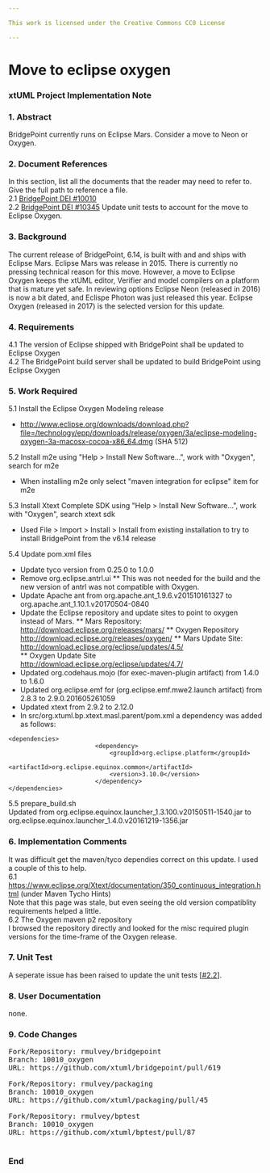 ```yaml
---

This work is licensed under the Creative Commons CC0 License

---
```


# Move to eclipse oxygen
### xtUML Project Implementation Note

### 1. Abstract

BridgePoint currently runs on Eclipse Mars. Consider a move to Neon or Oxygen.

### 2. Document References

In this section, list all the documents that the reader may need to refer to.
Give the full path to reference a file.  
<a id="2.1"></a>2.1 [BridgePoint DEI #10010](https://support.onefact.net/issues/10010)  
<a id="2.2"></a>2.2 [BridgePoint DEI #10345](https://support.onefact.net/issues/10345) Update unit 
tests to account for the move to Eclipse Oxygen.  

### 3. Background

The current release of BridgePoint, 6.14, is built with and and ships with Eclipse Mars. Eclipse Mars was release in 2015. There is
currently no pressing technical reason for this move.  However, a move to Eclipse Oxygen keeps the xtUML editor,
Verifier and model compilers on a platform that is mature yet safe. In reviewing options 
Eclipse Neon (released in 2016) is now a bit dated, and Eclispe Photon was just released this year. Eclipse Oxygen 
(released in 2017) is the selected version for this update.
  

### 4. Requirements

4.1 The version of Eclipse shipped with BridgePoint shall be updated to Eclipse Oxygen  
4.2 The BridgePoint build server shall be updated to build BridgePoint using Eclipse Oxygen  

### 5. Work Required


5.1 Install the Eclipse Oxygen Modeling release   
* http://www.eclipse.org/downloads/download.php?file=/technology/epp/downloads/release/oxygen/3a/eclipse-modeling-oxygen-3a-macosx-cocoa-x86_64.dmg
 (SHA 512)  
 
5.2 Install m2e using "Help > Install New Software...", work with "Oxygen", search for m2e  
* When installing m2e only select "maven integration for eclipse" item for m2e  

5.3 Install Xtext Complete SDK using "Help > Install New Software...", work with "Oxygen", search xtext sdk  
* Used File > Import > Install > Install from existing installation to try to install BridgePoint from the v6.14 release
 
5.4 Update pom.xml files
* Update tyco version from 0.25.0 to 1.0.0
* Remove org.eclipse.antrl.ui
 ** This was not needed for the build and the new version of antrl was not compatible with Oxygen.  
* Update Apache ant from org.apache.ant_1.9.6.v201510161327 to org.apache.ant_1.10.1.v20170504-0840
* Update the Eclipse repository and update sites to point to oxygen instead of Mars.
** Mars Repository: 
		http://download.eclipse.org/releases/mars/
** Oxygen Repository  
		http://download.eclipse.org/releases/oxygen/
** Mars Update Site:  
		http://download.eclipse.org/eclipse/updates/4.5/  
** Oxygen Update Site  
		http://download.eclipse.org/eclipse/updates/4.7/   
* Updated org.codehaus.mojo (for exec-maven-plugin artifact) from 1.4.0 to 1.6.0  
* Updated org.eclipse.emf for (org.eclipse.emf.mwe2.launch artifact) from 2.8.3 to 2.9.0.201605261059  
* Updated xtext from  2.9.2 to 2.12.0  
* In src/org.xtuml.bp.xtext.masl.parent/pom.xml a dependency was added as follows:  
```
<dependencies>
						<dependency>
						    <groupId>org.eclipse.platform</groupId>
						    <artifactId>org.eclipse.equinox.common</artifactId>
						    <version>3.10.0</version>
						</dependency>
</dependencies>
```

5.5 prepare_build.sh  
Updated from org.eclipse.equinox.launcher_1.3.100.v20150511-1540.jar to 
  org.eclipse.equinox.launcher_1.4.0.v20161219-1356.jar  
  


### 6. Implementation Comments

It was difficult get the maven/tyco dependies correct on this update. I used a couple of this to help.  
6.1 https://www.eclipse.org/Xtext/documentation/350_continuous_integration.html  (under Maven Tycho Hints)  
Note that this page was stale, but even seeing the old version compatiblity requirements helped a little.  
6.2 The Oxygen maven p2 repository  
I browsed the repository directly and looked for the misc required plugin versions for the time-frame of the Oxygen release.  


### 7. Unit Test

A seperate issue has been raised to update the unit tests [[#2.2](#2.2)].

### 8. User Documentation

none. 

### 9. Code Changes

<pre>
Fork/Repository: rmulvey/bridgepoint  
Branch: 10010_oxygen  
URL: https://github.com/xtuml/bridgepoint/pull/619  

Fork/Repository: rmulvey/packaging  
Branch: 10010_oxygen  
URL: https://github.com/xtuml/packaging/pull/45

Fork/Repository: rmulvey/bptest  
Branch: 10010_oxygen  
URL: https://github.com/xtuml/bptest/pull/87

</pre>

### End


